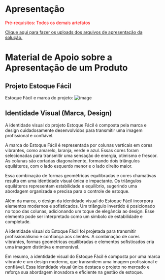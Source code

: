 # Apresentação

<span style="color:red">Pré-requisitos: Todos os demais artefatos</span>

<a href="../presentation/README.md"> Clique aqui para fazer os uploads dos arquivos de apresentação da solução.</a>

# Material de Apoio sobre a Apresentação de um Produto

## Projeto Estoque Fácil

Estoque Fácil e marca do projeto:
![image](https://github.com/ICEI-PUC-Minas-PMV-ADS/pmv-ads-2023-1-e1-proj-web-t06-projetocontroleestoque/assets/127454796/f6d079b5-409e-4b2b-9c3a-dfc3353244ab)

## Identidade Visual (Marca, Design)

A identidade visual do projeto Estoque Fácil é composta pela marca e design cuidadosamente desenvolvidos para transmitir uma imagem profissional e confiável.

A marca do Estoque Fácil é representada por colunas verticais em cores vibrantes, como amarelo, laranja, verde e azul. Essas cores foram selecionadas para transmitir uma sensação de energia, otimismo e frescor. As colunas são cortadas diagonalmente, formando dois triângulos equiláteros, com o lado esquerdo menor e o lado direito maior.

Essa combinação de formas geométricas equilibradas e cores chamativas resulta em uma identidade visual única e impactante. Os triângulos equiláteros representam estabilidade e equilíbrio, sugerindo uma abordagem organizada e precisa para o controle de estoque.

Além da marca, o design da identidade visual do Estoque Fácil incorpora elementos modernos e sofisticados. Um triângulo invertido é posicionado no topo das colunas, adicionando um toque de elegância ao design. Esse elemento pode ser interpretado como um símbolo de estabilidade e completude.

A identidade visual do Estoque Fácil foi projetada para transmitir profissionalismo e confiança aos clientes. A combinação de cores vibrantes, formas geométricas equilibradas e elementos sofisticados cria uma imagem distintiva e memorável.

Em resumo, a identidade visual do Estoque Fácil é composta por uma marca vibrante e um design moderno, que transmitem uma imagem profissional e confiável. Essa identidade visual única destaca o projeto no mercado e reforça sua abordagem inovadora e eficiente na gestão de estoque.
